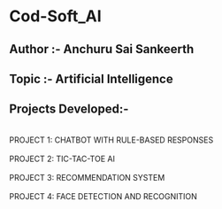 # Cod-Soft_AI
## Author :- Anchuru Sai Sankeerth </br>
## Topic :- Artificial Intelligence</br>

## Projects Developed:-
<br>PROJECT 1: CHATBOT WITH RULE-BASED RESPONSES</br>
<br>PROJECT 2: TIC-TAC-TOE AI</br>
<br>PROJECT 3: RECOMMENDATION SYSTEM</br>
<br>PROJECT 4: FACE DETECTION AND RECOGNITION</br>

